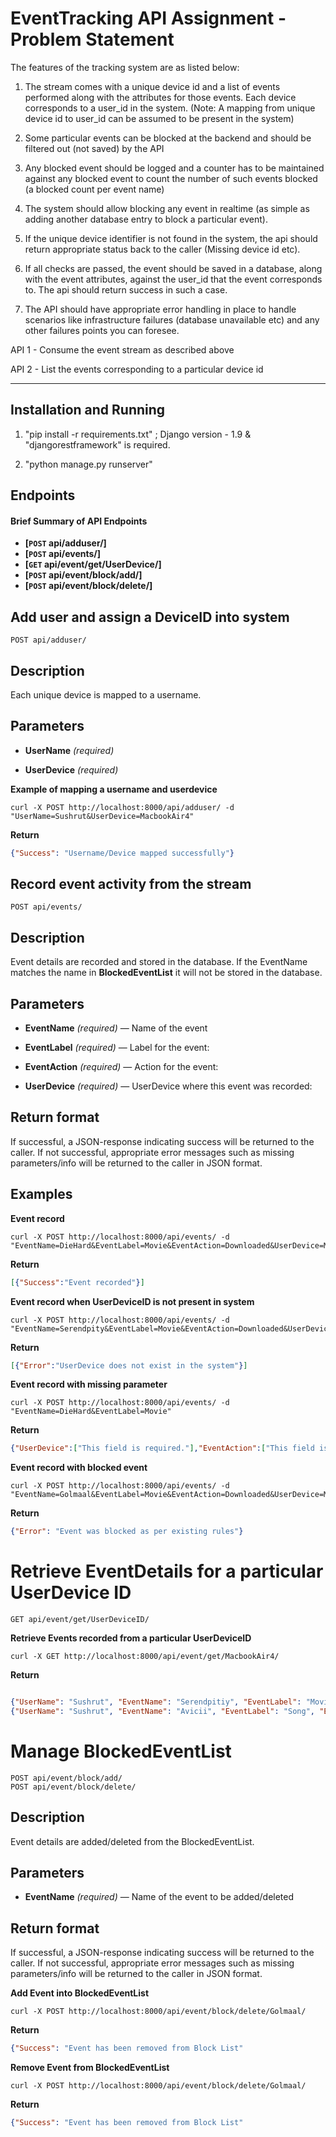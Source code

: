 # EventTracking API Assignment - Problem Statement

 The features of the tracking system are as listed below:
 
1) The stream comes with a  unique device id  and a list of events performed along with the attributes for those events. Each device corresponds to a  user_id  in the system. (Note: A mapping from unique device id to user_id can be assumed to be present in the system)

2) Some particular events can be blocked at the backend and should be filtered out (not saved) by the API

3) Any blocked event should be logged and a counter has to be maintained against any blocked event to count the number of such events blocked (a blocked count per event name)

4) The system should allow blocking any event in realtime (as simple as adding another database entry to block a particular event).

5) If the unique device identifier is not found in the system, the api should return appropriate status back to the caller (Missing device id etc).

6) If all checks are passed, the event should be saved in a database, along with the event attributes, against the  user_id  that the event corresponds to. The api should return success in such a case.

7) The API should have appropriate error handling in place to handle scenarios like infrastructure failures (database unavailable etc) and any other failures points you can foresee.

API 1 - Consume the event stream as described above

API 2 - List the events corresponding to a particular device id
***

## Installation and Running

1) "pip install -r requirements.txt" ; Django version - 1.9 & "djangorestframework" is required.

2) "python manage.py runserver"


## Endpoints

#### Brief Summary of API Endpoints 

- **[<code>POST</code> api/adduser/]**
- **[<code>POST</code> api/events/]**
- **[<code>GET</code> api/event/get/UserDevice/]**
- **[<code>POST</code> api/event/block/add/]**
- **[<code>POST</code> api/event/block/delete/]**

## Add user and assign a DeviceID into system

    POST api/adduser/

## Description

Each unique device is mapped to a username.

## Parameters

- **UserName** _(required)_ 

- **UserDevice** _(required)_ 

**Example of mapping a username and userdevice**

    curl -X POST http://localhost:8000/api/adduser/ -d "UserName=Sushrut&UserDevice=MacbookAir4"

**Return** 

```json
{"Success": "Username/Device mapped successfully"}
```

## Record event activity from the stream

    POST api/events/

## Description

Event details are recorded and stored in the database. If the EventName matches the name in **BlockedEventList** it will not be stored in the database.


## Parameters

- **EventName** _(required)_ — Name of the event

- **EventLabel** _(required)_ — Label for the event:

- **EventAction** _(required)_ — Action for the event:

- **UserDevice** _(required)_ — UserDevice where this event was recorded:

## Return format

If successful, a JSON-response indicating success will be returned to the caller. If not successful, appropriate error messages such as missing parameters/info will be returned to the caller in JSON format.


## Examples

**Event record**

    curl -X POST http://localhost:8000/api/events/ -d "EventName=DieHard&EventLabel=Movie&EventAction=Downloaded&UserDevice=MacbookPro" 

**Return** 

```json
[{"Success":"Event recorded"}]
``` 

**Event record when UserDeviceID is not present in system**

    curl -X POST http://localhost:8000/api/events/ -d "EventName=Serendpity&EventLabel=Movie&EventAction=Downloaded&UserDevice=Lenovo442" 


**Return** 

```json
[{"Error":"UserDevice does not exist in the system"}]
```

**Event record with missing parameter**

    curl -X POST http://localhost:8000/api/events/ -d "EventName=DieHard&EventLabel=Movie"

**Return**

```json
{"UserDevice":["This field is required."],"EventAction":["This field is required."]}
```


**Event record with blocked event**

    curl -X POST http://localhost:8000/api/events/ -d "EventName=Golmaal&EventLabel=Movie&EventAction=Downloaded&UserDevice=MacbookAir"

**Return** 

```json
{"Error": "Event was blocked as per existing rules"}
```

# Retrieve EventDetails for a particular UserDevice ID

    GET api/event/get/UserDeviceID/

**Retrieve Events recorded from a particular UserDeviceID**

    curl -X GET http://localhost:8000/api/event/get/MacbookAir4/
    

**Return** 

```json

{"UserName": "Sushrut", "EventName": "Serendpitiy", "EventLabel": "Movie", "EventAction": "Downloaded", "EventTime": "2017-07-05 18:16"}
{"UserName": "Sushrut", "EventName": "Avicii", "EventLabel": "Song", "EventAction": "Downloaded", "EventTime": "2017-07-05 18:17"}

```


# Manage BlockedEventList

    POST api/event/block/add/
    POST api/event/block/delete/

## Description

Event details are added/deleted from the BlockedEventList.

## Parameters

- **EventName** _(required)_ — Name of the event to be added/deleted


## Return format

If successful, a JSON-response indicating success will be returned to the caller. If not successful, appropriate error messages such as missing parameters/info will be returned to the caller in JSON format.


**Add Event into BlockedEventList**

    curl -X POST http://localhost:8000/api/event/block/delete/Golmaal/

**Return** 

```json
{"Success": "Event has been removed from Block List"
```

**Remove Event from BlockedEventList**

    curl -X POST http://localhost:8000/api/event/block/delete/Golmaal/

**Return** 

```json
{"Success": "Event has been removed from Block List"
```






